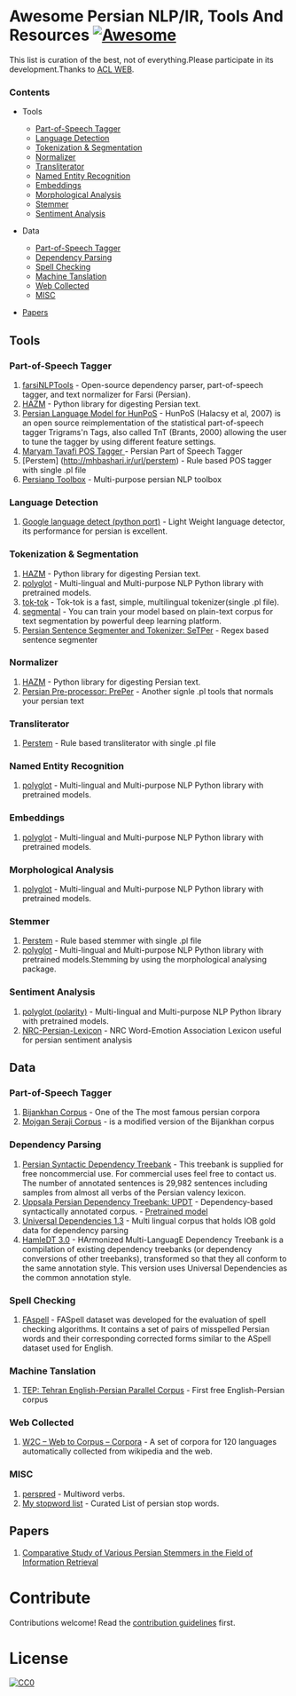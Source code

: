 # Awesome Persian NLP/IR, Tools And Resources [![Awesome](https://cdn.rawgit.com/sindresorhus/awesome/d7305f38d29fed78fa85652e3a63e154dd8e8829/media/badge.svg)](https://github.com/sindresorhus/awesome)

This list is curation of the best, not of everything.Please participate in its development.Thanks to [ACL WEB](http://aclweb.org/aclwiki/index.php?title=Resources_for_Persian).
### Contents
 - Tools
    - [Part-of-Speech Tagger](https://github.com/mhbashari/awesome-persian-nlp-ir#part-of-speech-tagger)
    - [Language Detection](https://github.com/mhbashari/awesome-persian-nlp-ir#language-detection)
    - [Tokenization & Segmentation](https://github.com/mhbashari/awesome-persian-nlp-ir#tokenization--segmentation)
    - [Normalizer](https://github.com/mhbashari/awesome-persian-nlp-ir#normalizer)
    - [Transliterator](https://github.com/mhbashari/awesome-persian-nlp-ir#transliterator)
    - [Named Entity Recognition](https://github.com/mhbashari/awesome-persian-nlp-ir#named-entity-recognition)
    - [Embeddings](https://github.com/mhbashari/awesome-persian-nlp-ir#embeddings)
    - [Morphological Analysis](https://github.com/mhbashari/awesome-persian-nlp-ir#morphological-analysis)
    - [Stemmer](https://github.com/mhbashari/awesome-persian-nlp-ir#stemmer)
    - [Sentiment Analysis](https://github.com/mhbashari/awesome-persian-nlp-ir#sentiment-analysis)
    
 - Data
    - [Part-of-Speech Tagger](https://github.com/mhbashari/awesome-persian-nlp-ir#part-of-speech-tagger-1)
    - [Dependency Parsing](https://github.com/mhbashari/awesome-persian-nlp-ir#dependency-parsing)
    - [Spell Checking](https://github.com/mhbashari/awesome-persian-nlp-ir#spell-checking)
    - [Machine Tanslation](https://github.com/mhbashari/awesome-persian-nlp-ir#machine-tanslation)
    - [Web Collected](https://github.com/mhbashari/awesome-persian-nlp-ir#web-collected)
    - [MISC](https://github.com/mhbashari/awesome-persian-nlp-ir#misc)
 
 - [Papers](https://github.com/mhbashari/awesome-persian-nlp-ir#papers)
    
 
## Tools
### Part-of-Speech Tagger
  1. [farsiNLPTools](http://mhbashari.ir/url/farsiools) - Open-source dependency parser, part-of-speech tagger, and text normalizer for Farsi (Persian).
  2. [HAZM](http://mhbashari.ir/url/hazm) - Python library for digesting Persian text.
  4. [Persian Language Model for HunPoS](http://mhbashari.ir/url/unoager) - HunPoS (Halacsy et al, 2007) is an open source reimplementation of the statistical part-of-speech tagger Trigrams'n Tags, also called TnT (Brants, 2000) allowing the user to tune the tagger by using different feature settings.
  5. [Maryam Tavafi POS Tagger ](http://mhbashari.ir/url/aryamavafi) - Persian Part of Speech Tagger
  6. [Perstem] (http://mhbashari.ir/url/perstem) - Rule based POS tagger with single .pl file
  7. [Persianp Toolbox](http://mhbashari.ir/url/ersianpoolbox) - Multi-purpose persian NLP toolbox

### Language Detection
  1. [Google language detect (python port)](http://mhbashari.ir/url/langdetect) - Light Weight language detector, its performance for persian is excellent.
  
### Tokenization & Segmentation
   1. [HAZM](http://mhbashari.ir/url/hazm) - Python library for digesting Persian text.
   2. [polyglot](http://mhbashari.ir/url/polyglot) - Multi-lingual and Multi-purpose NLP Python library with pretrained models.
   3. [tok-tok](http://mhbashari.ir/url/tok-tok) - Tok-tok is a fast, simple, multilingual tokenizer(single .pl file).
   4. [segmental](http://mhbashari.ir/url/segmental) - You can train your model based on plain-text corpus for text segmentation by powerful deep learning platform.
   5. [Persian Sentence Segmenter and Tokenizer: SeTPer](http://mhbashari.ir/url/setper) - Regex based sentence segmenter

### Normalizer
   1. [HAZM](http://mhbashari.ir/url/hazm) - Python library for digesting Persian text.
   2. [Persian Pre-processor: PrePer](http://mhbashari.ir/url/preper) - Another signle .pl tools that normals your persian text
   
### Transliterator
   1. [Perstem](http://mhbashari.ir/url/perstem) - Rule based transliterator with single .pl file
   
### Named Entity Recognition
   1. [polyglot](http://mhbashari.ir/url/polyglot) - Multi-lingual and Multi-purpose NLP Python library with pretrained models.

### Embeddings
   1. [polyglot](http://mhbashari.ir/url/polyglot) - Multi-lingual and Multi-purpose NLP Python library with pretrained models. 

### Morphological Analysis
   1. [polyglot](http://mhbashari.ir/url/polyglot) - Multi-lingual and Multi-purpose NLP Python library with pretrained models. 

### Stemmer
   1. [Perstem](http://mhbashari.ir/url/perstem) - Rule based stemmer with single .pl file
   2. [polyglot](http://mhbashari.ir/url/polyglot) - Multi-lingual and Multi-purpose NLP Python library with pretrained models.Stemming by using the morphological analysing package.

### Sentiment Analysis
   1. [polyglot (polarity)](http://mhbashari.ir/url/polyglot) - Multi-lingual and Multi-purpose NLP Python library with pretrained models.
   2. [NRC-Persian-Lexicon](http://mhbashari.ir/url/nrcperlex) - NRC Word-Emotion Association Lexicon useful for persian sentiment analysis

   
## Data
### Part-of-Speech Tagger
   1. [Bijankhan Corpus](http://mhbashari.ir/url/bijankhan) - One of the The most famous persian corpora
   1. [Mojgan Seraji Corpus](http://mhbashari.ir/url/ppsalaersianorpus) - is a modified version of the Bijankhan corpus
   

### Dependency Parsing
   1. [Persian Syntactic Dependency Treebank](http://mhbashari.ir/url/perdt) - This treebank is supplied for free noncommercial use. For commercial uses feel free to contact us. The number of annotated sentences is 29,982 sentences including samples from almost all verbs of the Persian valency lexicon.   
   2. [Uppsala Persian Dependency Treebank: UPDT](http://mhbashari.ir/url/updt) - Dependency-based syntactically annotated corpus.
     - [Pretrained model](http://mhbashari.ir/url/parsper-mate)
   3. [Universal Dependencies 1.3](http://mhbashari.ir/url/niversalependencies) - Multi lingual corpus that holds IOB gold data for dependency parsing
   4. [HamleDT 3.0](http://mhbashari.ir/url/amle) - HArmonized Multi-LanguagE Dependency Treebank is a compilation of existing dependency treebanks (or dependency conversions of other treebanks), transformed so that they all conform to the same annotation style. This version uses Universal Dependencies as the common annotation style.

   
### Spell Checking
   1. [FAspell](http://mhbashari.ir/url/spell) - FASpell dataset was developed for the evaluation of spell checking algorithms. It contains a set of pairs of misspelled Persian words and their corresponding corrected forms similar to the ASpell dataset used for English.

### Machine Tanslation
   1. [TEP: Tehran English-Persian Parallel Corpus](http://mhbashari.ir/url/ehranabesources) - First free English-Persian corpus

### Web Collected
   1. [W2C – Web to Corpus – Corpora](http://mhbashari.ir/url/2ebtoorpus) - A set of corpora for 120 languages automatically collected from wikipedia and the web. 

### MISC
   1. [perspred](http://mhbashari.ir/url/perspred) - Multiword verbs. 
   2. [My stopword list](http://mhbashari.ir/url/fastopwords) - Curated List of persian stop words.
   
## Papers
   1. [Comparative Study of Various Persian Stemmers in the Field of Information Retrieval ](http://mhbashari.ir/url/stemmerpaper01)

# Contribute

Contributions welcome! Read the [contribution guidelines](contributing.md) first.

# License

[![CC0](https://i.creativecommons.org/p/zero/1.0/88x31.png)](https://creativecommons.org/publicdomain/zero/1.0/)
